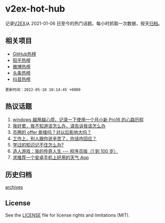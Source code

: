 # v2ex-hot-hub

 记录[V2EX](https://www.v2ex.com/)从 2021-01-06 日至今的热门话题。每小时抓取一次数据，按天[归档](archives)。
 
 ## 相关项目

- [GitHub热榜](https://github.com/lonnyzhang423/github-hot-hub)
- [知乎热榜](https://github.com/lonnyzhang423/zhihu-hot-hub)
- [微博热榜](https://github.com/lonnyzhang423/weibo-hot-hub)
- [头条热榜](https://github.com/lonnyzhang423/toutiao-hot-hub)
- [抖音热榜](https://github.com/lonnyzhang423/douyin-hot-hub)


 `更新时间：2022-05-10 10:14:45 +0800`

## 热议话题

1. [windows 越用越心烦，记录一下使用一个月小新 Pro16 的心路历程](https://www.v2ex.com/t/851764)
1. [我好累，我不知道该怎么办，请告诉我该怎么办](https://www.v2ex.com/t/851808)
1. [币圈的 offer 能接吗？对以后影响大吗？](https://www.v2ex.com/t/851756)
1. [工作上，别人跟你说辛苦了，你该咋回应？](https://www.v2ex.com/t/851825)
1. [学过的知识记不住怎么办?](https://www.v2ex.com/t/851728)
1. [造人游戏：我的传奇人生 --- 程序员版（1 到 100 岁）](https://www.v2ex.com/t/851681)
1. [求推荐一个安卓手机上好用的天气 App](https://www.v2ex.com/t/851682)

## 历史归档

[archives](archives)

## License

See the [LICENSE](LICENSE) file for license rights and limitations (MIT).
